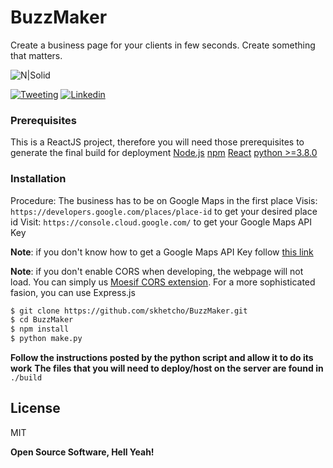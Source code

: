 # BuzzMaker
Create a business page for your clients in few seconds. Create something that matters.


![N|Solid](https://i.imgur.com/6PD03sp.png)


[![Tweeting](https://img.shields.io/twitter/url/http/shields.io.svg?style=social)](https://twitter.com/sourenkhetcho/) [![Linkedin](https://img.shields.io/badge/Connect-LinkedIn-0E76A8.svg)](https://www.linkedin.com/in/sourenkhetcho/)



### Prerequisites
This is a ReactJS project, therefore you will need those prerequisites to generate the final build for deployment
  [Node.js](https://nodejs.org/)
  [npm](https://www.npmjs.com/get-npm)
  [React](https://reactjs.org/docs/getting-started.html)
  [python >=3.8.0](https://www.python.org/downloads/release/python-380/)

### Installation
Procedure:
The business has to be on Google Maps in the first place
Visis: ```https://developers.google.com/places/place-id``` to get your desired place id
Visit: ```https://console.cloud.google.com/``` to get your Google Maps API Key

**Note**: if you don't know how to get a Google Maps API Key follow [this link](https://developers.google.com/maps/documentation/embed/get-api-key)

**Note**: if you don't enable CORS when developing, the webpage will not load. You can simply us [Moesif CORS extension](https://chrome.google.com/webstore/detail/moesif-origin-cors-change/digfbfaphojjndkpccljibejjbppifbc). For a more sophisticated fasion, you can use Express.js


```sh
$ git clone https://github.com/skhetcho/BuzzMaker.git
$ cd BuzzMaker
$ npm install
$ python make.py
```
**Follow the instructions posted by the python script and allow it to do its work**
**The files that you will need to deploy/host on the server are found in** ```./build```

License
----

MIT


**Open Source Software, Hell Yeah!**

[//]: # (These are reference links used in the body of this note and get stripped out when the markdown processor does its job. There is no need to format nicely because it shouldn't be seen. Thanks SO - http://stackoverflow.com/questions/4823468/store-comments-in-markdown-syntax)


   [dill]: <https://github.com/joemccann/dillinger>
   [git-repo-url]: <https://github.com/joemccann/dillinger.git>
   [john gruber]: <http://daringfireball.net>
   [df1]: <http://daringfireball.net/projects/markdown/>
   [markdown-it]: <https://github.com/markdown-it/markdown-it>
   [Ace Editor]: <http://ace.ajax.org>
   [node.js]: <http://nodejs.org>
   [Twitter Bootstrap]: <http://twitter.github.com/bootstrap/>
   [jQuery]: <http://jquery.com>
   [@tjholowaychuk]: <http://twitter.com/tjholowaychuk>
   [express]: <http://expressjs.com>
   [AngularJS]: <http://angularjs.org>
   [Gulp]: <http://gulpjs.com>

   [PlDb]: <https://github.com/joemccann/dillinger/tree/master/plugins/dropbox/README.md>
   [PlGh]: <https://github.com/joemccann/dillinger/tree/master/plugins/github/README.md>
   [PlGd]: <https://github.com/joemccann/dillinger/tree/master/plugins/googledrive/README.md>
   [PlOd]: <https://github.com/joemccann/dillinger/tree/master/plugins/onedrive/README.md>
   [PlMe]: <https://github.com/joemccann/dillinger/tree/master/plugins/medium/README.md>
   [PlGa]: <https://github.com/RahulHP/dillinger/blob/master/plugins/googleanalytics/README.md>
